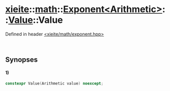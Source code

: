 # [xieite](../../../../../../../../../xieite.md)\:\:[math](../../../../../../../../../math.md)\:\:[Exponent\<Arithmetic\>](../../../../../../../exponent.md)\:\:[Value](../../../../value.md)\:\:Value
Defined in header [<xieite/math/exponent.hpp>](../../../../../../../../../../include/xieite/math/exponent.hpp)

&nbsp;

## Synopses
#### 1)
```cpp
constexpr Value(Arithmetic value) noexcept;
```
